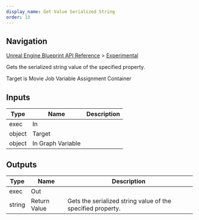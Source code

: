 ```yaml
---
display_name: Get Value Serialized String
order: 13
---
```

## Navigation

[Unreal Engine Blueprint API Reference](https://dev.epicgames.com/documentation/en-us/unreal-engine/BlueprintAPI) > [Experimental](https://dev.epicgames.com/documentation/en-us/unreal-engine/BlueprintAPI/Experimental)

Gets the serialized string value of the specified property.

Target is Movie Job Variable Assignment Container

## Inputs

| Type | Name | Description |
| --- | --- | --- |
| exec | In |  |
| object | Target |  |
| object | In Graph Variable |  |

## Outputs

| Type | Name | Description |
| --- | --- | --- |
| exec | Out |  |
| string | Return Value | Gets the serialized string value of the specified property. |
